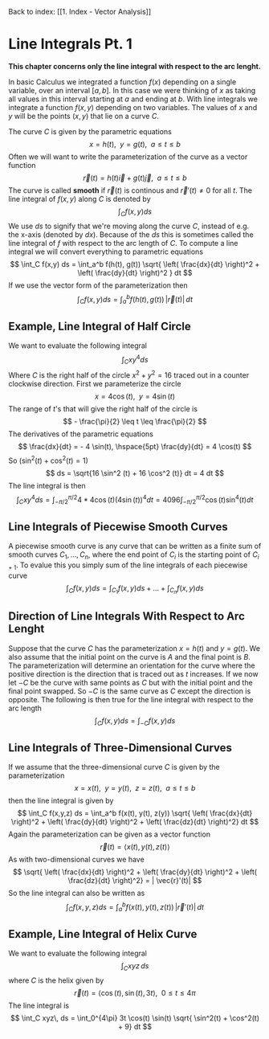 Back to index:
[[1. Index - Vector Analysis]]

# Line Integrals Pt. 1

**This chapter concerns only the line integral with respect to the arc lenght.**

In basic Calculus we integrated a function $f(x)$ depending on a single variable, over an interval $[a, b]$. In this case we were thinking of $x$ as taking all values in this interval starting at $a$ and ending at $b$. With line integrals we integrate a function $f(x,y)$ depending on two variables. The values of $x$ and $y$ will be the points $(x,y)$ that lie on a curve $C$. 

The curve $C$ is given by the parametric equations
$$ x = h(t), \hspace{5pt} y = g(t), \hspace{5pt} a \leq t \leq b $$
Often we will want to write the parameterization of the curve as a vector function
$$ \vec{r} (t) = h(t) \vec{i} + g(t) \vec{j}, \hspace{5pt} a \leq t \leq b $$
The curve is called **smooth** if $\vec{r}(t)$ is continous and $\vec{r}'(t) \neq 0$ for all $t$. The line integral of $f(x,y)$ along $C$ is denoted by
$$ \int_C f(x,y) ds $$
We use $ds$ to signify that we're moving along the curve $C$, instead of e.g. the x-axis (denoted by $dx$). Because of the $ds$ this is sometimes called the line integral of $f$ with respect to the arc length of $C$. To compute a line integral we will convert everything to parametric equations
$$ \int_C f(x,y) ds = \int_a^b f(h(t), g(t)) \sqrt{ \left( \frac{dx}{dt} \right)^2 + \left( \frac{dy}{dt} \right)^2 } dt $$
If we use the vector form of the parameterization then
$$ \int_C f(x,y) ds = \int_a^b f(h(t), g(t)) \hspace{2pt} | \vec{r} (t) | \hspace{2pt} dt $$

## Example, Line Integral of Half Circle

We want to evaluate the following integral
$$ \int_C xy^4 ds $$
Where $C$ is the right half of the circle $x^2 + y^2 = 16$ traced out in a counter clockwise direction. First we parameterize the circle
$$ x = 4 \cos(t), \hspace{5pt} y = 4 \sin(t) $$
The range of $t$'s that will give the right half of the circle is
$$ - \frac{\pi}{2} \leq t \leq \frac{\pi}{2} $$
The derivatives of the parametric equations
$$ \frac{dx}{dt} = - 4 \sin(t), \hspace{5pt} \frac{dy}{dt} = 4 \cos(t) $$
So ($\sin^2(t) + \cos^2(t) = 1$)
$$ ds = \sqrt{16 \sin^2 (t) + 16 \cos^2 (t)} dt = 4 dt $$
The line integral is then
$$ \int_C xy^4 ds = \int_{-\pi/2}^{\pi/2} 4 * 4 \cos(t) ( 4 \sin (t) )^4 dt = 4096 \int_{-\pi/2}^{\pi/2} \cos(t) \sin^4(t) dt$$

## Line Integrals of Piecewise Smooth Curves

A piecewise smooth curve is any curve that can be written as a finite sum of smooth curves $C_1, \ldots , C_n$, where the end point of $C_i$ is the starting point of $C_{i+1}$. To evalue this you simply sum of the line integrals of each piecewise curve
$$ \int_C f(x,y) ds = \int_{C_1} f(x,y) ds + \ldots + \int_{C_n} f(x,y) ds $$

## Direction of Line Integrals With Respect to Arc Lenght

Suppose that the curve $C$ has the parameterization $x = h(t)$ and $y = g(t)$. We also assume that the initial point on the curve is $A$ and the final point is $B$. The parameterization will determine an orientation for the curve where the positive direction is the direction that is traced out as $t$ increases. If we now let $-C$ be the curve with same points as $C$ but with the initial point and the final point swapped.  So $-C$ is the same curve as $C$ except the direction is opposite. The following is then true for the line integral with respect to the arc length
$$ \int_C f(x,y) ds = \int_{-C} f(x,y) ds $$

## Line Integrals of Three-Dimensional Curves

If we assume that the three-dimensional curve $C$ is given by the parameterization
$$ x = x(t), \hspace{5pt} y = y(t), \hspace{5pt} z = z(t), \hspace{5pt} a \leq t \leq b $$
then the line integral is given by
$$ \int_C f(x,y,z) ds = \int_a^b f(x(t), y(t), z(y)) \sqrt{ \left( \frac{dx}{dt} \right)^2 + \left( \frac{dy}{dt} \right)^2 + \left( \frac{dz}{dt} \right)^2} dt $$
Again the parameterization can be given as a vector function
$$ \vec{r}(t) = \langle x(t), y(t), z(t) \rangle $$
As with two-dimensional curves we have
$$ \sqrt{ \left( \frac{dx}{dt} \right)^2 + \left( \frac{dy}{dt} \right)^2 + \left( \frac{dz}{dt} \right)^2} = | \vec{r}'(t)| $$
So the line integral can also be written as
$$ \int_C f(x,y,z) ds = \int_a^b f(x(t), y(t), z(t)) \hspace{2pt} |\vec{r}'(t)| \hspace{2pt} dt $$

## Example, Line Integral of Helix Curve

We want to evaluate the following integral
$$ \int_C xyz\, ds $$
where $C$ is the helix given by
$$ \vec{r}(t) = \langle \cos(t), \sin(t), 3t \rangle, \hspace{5pt} 0 \leq t \leq 4 \pi $$
The line integral is
$$ \int_C xyz\, ds = \int_0^{4\pi} 3t \cos(t) \sin(t) \sqrt{ \sin^2(t) + \cos^2(t) + 9} dt $$
